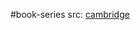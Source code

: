 #book-series 
src: [cambridge](https://www.cambridge.org/core/series/new-mathematical-monographs/E28BCCE1A04DB329398908DD3C0B99ED)
